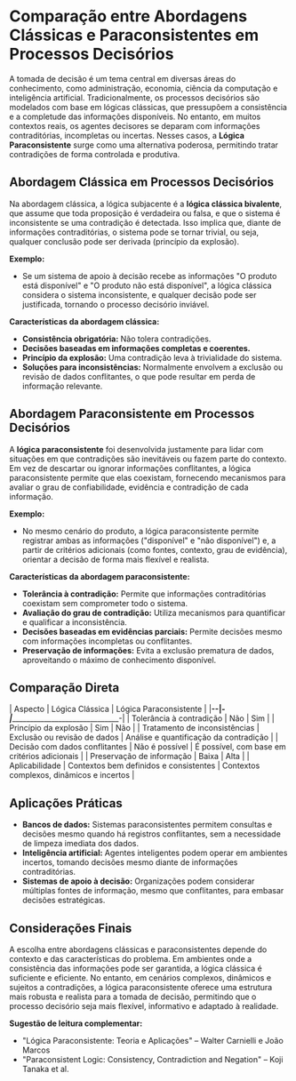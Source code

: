 
# Comparação entre Abordagens Clássicas e Paraconsistentes em Processos Decisórios

A tomada de decisão é um tema central em diversas áreas do conhecimento, como administração, economia, ciência da computação e inteligência artificial. Tradicionalmente, os processos decisórios são modelados com base em lógicas clássicas, que pressupõem a consistência e a completude das informações disponíveis. No entanto, em muitos contextos reais, os agentes decisores se deparam com informações contraditórias, incompletas ou incertas. Nesses casos, a **Lógica Paraconsistente** surge como uma alternativa poderosa, permitindo tratar contradições de forma controlada e produtiva.

## Abordagem Clássica em Processos Decisórios

Na abordagem clássica, a lógica subjacente é a **lógica clássica bivalente**, que assume que toda proposição é verdadeira ou falsa, e que o sistema é inconsistente se uma contradição é detectada. Isso implica que, diante de informações contraditórias, o sistema pode se tornar trivial, ou seja, qualquer conclusão pode ser derivada (princípio da explosão).

**Exemplo:**
- Se um sistema de apoio à decisão recebe as informações "O produto está disponível" e "O produto não está disponível", a lógica clássica considera o sistema inconsistente, e qualquer decisão pode ser justificada, tornando o processo decisório inviável.

**Características da abordagem clássica:**
- **Consistência obrigatória:** Não tolera contradições.
- **Decisões baseadas em informações completas e coerentes.**
- **Princípio da explosão:** Uma contradição leva à trivialidade do sistema.
- **Soluções para inconsistências:** Normalmente envolvem a exclusão ou revisão de dados conflitantes, o que pode resultar em perda de informação relevante.

## Abordagem Paraconsistente em Processos Decisórios

A **lógica paraconsistente** foi desenvolvida justamente para lidar com situações em que contradições são inevitáveis ou fazem parte do contexto. Em vez de descartar ou ignorar informações conflitantes, a lógica paraconsistente permite que elas coexistam, fornecendo mecanismos para avaliar o grau de confiabilidade, evidência e contradição de cada informação.

**Exemplo:**
- No mesmo cenário do produto, a lógica paraconsistente permite registrar ambas as informações ("disponível" e "não disponível") e, a partir de critérios adicionais (como fontes, contexto, grau de evidência), orientar a decisão de forma mais flexível e realista.

**Características da abordagem paraconsistente:**
- **Tolerância à contradição:** Permite que informações contraditórias coexistam sem comprometer todo o sistema.
- **Avaliação do grau de contradição:** Utiliza mecanismos para quantificar e qualificar a inconsistência.
- **Decisões baseadas em evidências parciais:** Permite decisões mesmo com informações incompletas ou conflitantes.
- **Preservação de informações:** Evita a exclusão prematura de dados, aproveitando o máximo de conhecimento disponível.

## Comparação Direta

| Aspecto                        | Lógica Clássica                  | Lógica Paraconsistente           |
|______________________________--|_________________________________-|_________________________________-|
| Tolerância à contradição       | Não                              | Sim                              |
| Princípio da explosão          | Sim                              | Não                              |
| Tratamento de inconsistências  | Exclusão ou revisão de dados     | Análise e quantificação da contradição |
| Decisão com dados conflitantes | Não é possível                   | É possível, com base em critérios adicionais |
| Preservação de informação      | Baixa                            | Alta                             |
| Aplicabilidade                 | Contextos bem definidos e consistentes | Contextos complexos, dinâmicos e incertos |

## Aplicações Práticas

- **Bancos de dados:** Sistemas paraconsistentes permitem consultas e decisões mesmo quando há registros conflitantes, sem a necessidade de limpeza imediata dos dados.
- **Inteligência artificial:** Agentes inteligentes podem operar em ambientes incertos, tomando decisões mesmo diante de informações contraditórias.
- **Sistemas de apoio à decisão:** Organizações podem considerar múltiplas fontes de informação, mesmo que conflitantes, para embasar decisões estratégicas.

## Considerações Finais

A escolha entre abordagens clássicas e paraconsistentes depende do contexto e das características do problema. Em ambientes onde a consistência das informações pode ser garantida, a lógica clássica é suficiente e eficiente. No entanto, em cenários complexos, dinâmicos e sujeitos a contradições, a lógica paraconsistente oferece uma estrutura mais robusta e realista para a tomada de decisão, permitindo que o processo decisório seja mais flexível, informativo e adaptado à realidade.

**Sugestão de leitura complementar:**  
- "Lógica Paraconsistente: Teoria e Aplicações" – Walter Carnielli e João Marcos  
- "Paraconsistent Logic: Consistency, Contradiction and Negation" – Koji Tanaka et al.


